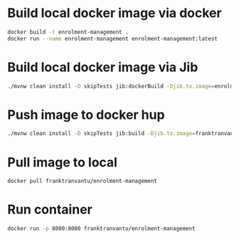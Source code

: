 # Build local docker image via docker
```bash
docker build -t enrolment-management .
docker run --name enrolment-management enrolment-management:latest
```

# Build local docker image via Jib
```bash
./mvnw clean install -D skipTests jib:dockerBuild -Djib.to.image=enrolment-management:latest
```

# Push image to docker hup
```bash
./mvnw clean install -D skipTests jib:build -Djib.to.image=franktranvantu/enrolment-management:latest
```

# Pull image to local
```bash
docker pull franktranvantu/enrolment-management
```

# Run container
```bash
docker run -p 8080:8080 franktranvantu/enrolment-management
```

